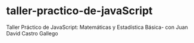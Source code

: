 # taller-practico-de-javaScript
Taller Práctico de JavaScript: Matemáticas y Estadística Básica- con Juan David Castro Gallego

